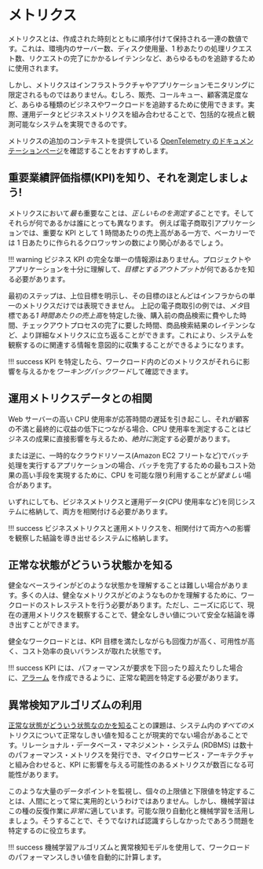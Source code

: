 # メトリクス

メトリクスとは、作成された時刻とともに順序付けて保持される一連の数値です。これは、環境内のサーバー数、ディスク使用量、1 秒あたりの処理リクエスト数、リクエストの完了にかかるレイテンシなど、あらゆるものを追跡するために使用されます。

しかし、メトリクスはインフラストラクチャやアプリケーションモニタリングに限定されるものではありません。むしろ、販売、コールキュー、顧客満足度など、あらゆる種類のビジネスやワークロードを追跡するために使用できます。実際、運用データとビジネスメトリクスを組み合わせることで、包括的な視点と観測可能なシステムを実現できるのです。 

メトリクスの追加のコンテキストを提供している [OpenTelemetry のドキュメンテーションページ](https://opentelemetry.io/docs/concepts/signals/metrics/)を確認することをおすすめします。

## 重要業績評価指標(KPI)を知り、それを測定しましょう!

メトリクスにおいて*最も*重要なことは、*正しいものを測定する*ことです。そしてそれらが何であるかは誰にとっても異なります。
例えば電子商取引アプリケーションでは、重要な KPI として 1 時間あたりの売上高がある一方で、ベーカリーでは 1 日あたりに作られるクロワッサンの数により関心があるでしょう。 

!!! warning
	ビジネス KPI の完全な単一の情報源はありません。プロジェクトやアプリケーションを十分に理解して、*目標とするアウトプット*が何であるかを知る必要があります。

最初のステップは、上位目標を明示し、その目標のほとんどはインフラからの単一のメトリクスだけでは表現できません。
上記の電子商取引の例では、*メタ*目標である*1 時間あたりの売上高*を特定した後、購入前の商品検索に費やした時間、チェックアウトプロセスの完了に要した時間、商品検索結果のレイテンシなど、より詳細なメトリクスに立ち返ることができます。これにより、システムを観察するのに関連する情報を意図的に収集することができるようになります。 

!!! success
	KPI を特定したら、ワークロード内のどのメトリクスがそれらに影響を与えるかを*ワーキングバックワード*して確認できます。

## 運用メトリクスデータとの相関

Web サーバーの高い CPU 使用率が応答時間の遅延を引き起こし、それが顧客の不満と最終的に収益の低下につながる場合、CPU 使用率を測定することはビジネスの成果に直接影響を与えるため、*絶対に*測定する必要があります。

または逆に、一時的なクラウドリソース(Amazon EC2 フリートなど)でバッチ処理を実行するアプリケーションの場合、バッチを完了するための最もコスト効果の高い手段を実現するために、CPU を可能な限り利用することが*望ましい*場合があります。

いずれにしても、ビジネスメトリクスと運用データ(CPU 使用率など)を同じシステムに格納して、両方を相関付ける必要があります。

!!! success
	ビジネスメトリクスと運用メトリクスを、相関付けて両方への影響を観察した結論を導き出せるシステムに格納します。

## 正常な状態がどういう状態かを知る

健全なベースラインがどのような状態かを理解することは難しい場合があります。多くの人は、健全なメトリクスがどのようなものかを理解するために、ワークロードのストレステストを行う必要があります。ただし、ニーズに応じて、現在の運用メトリクスを観察することで、健全なしきい値について安全な結論を導き出すことができます。

健全なワークロードとは、KPI 目標を満たしながらも回復力が高く、可用性が高く、コスト効率の良いバランスが取れた状態です。

!!! success
	KPI には、パフォーマンスが要求を下回ったり超えたりした場合に、[アラーム](../../signals/alarms/) を作成できるように、正常な範囲を特定する必要があります。

## 異常検知アルゴリズムの利用

[正常な状態がどういう状態なのかを知る](#know-what-good-looks-like)ことの課題は、システム内の*すべての*メトリクスについて正常なしきい値を知ることが現実的でない場合があることです。リレーショナル・データベース・マネジメント・システム (RDBMS) は数十のパフォーマンス・メトリクスを発行でき、マイクロサービス・アーキテクチャと組み合わせると、KPI に影響を与える可能性のあるメトリクスが数百になる可能性があります。

このような大量のデータポイントを監視し、個々の上限値と下限値を特定することは、人間にとって常に実用的というわけではありません。しかし、機械学習はこの種の反復作業に*非常に*適しています。可能な限り自動化と機械学習を活用しましょう。そうすることで、そうでなければ認識すらしなかったであろう問題を特定するのに役立ちます。

!!! success
	機械学習アルゴリズムと異常検知モデルを使用して、ワークロードのパフォーマンスしきい値を自動的に計算します。
